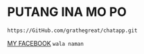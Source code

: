 # PUTANG INA MO PO
```
https://GitHub.com/grathegreat/chatapp.git
```
[MY FACEBOOK](xnxx.com) 
``
wala naman
``
